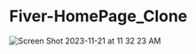 # Fiver-HomePage_Clone
![Screen Shot 2023-11-21 at 11 32 23 AM](https://github.com/abiribahullas7766/Fiver-HomePage_Clone/assets/54986400/39719f24-43cd-4cb2-9578-b2341b1fc7f5)
